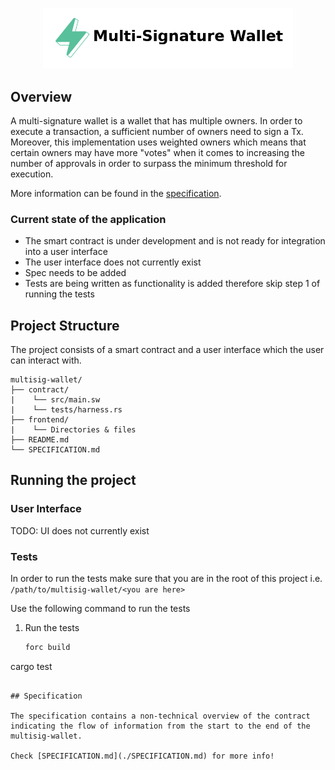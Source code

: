 <p align="center">
    <picture>
        <source media="(prefers-color-scheme: dark)" srcset=".docs/multi-signature-logo-dark-theme.png">
        <img alt="multisig logo" width="400px" src=".docs/multi-signature-logo-light-theme.png">
    </picture>
</p>

## Overview

A multi-signature wallet is a wallet that has multiple owners. In order to execute a transaction, a sufficient number of owners need to sign a Tx. Moreover, this implementation uses weighted owners which means that certain owners may have more "votes" when it comes to increasing the number of approvals in order to surpass the minimum threshold for execution.

More information can be found in the [specification](./SPECIFICATION.md).

### Current state of the application

- The smart contract is under development and is not ready for integration into a user interface
- The user interface does not currently exist
- Spec needs to be added
- Tests are being written as functionality is added therefore skip step 1 of running the tests

## Project Structure

The project consists of a smart contract and a user interface which the user can interact with.

<!--Only show most important files e.g. script to run, build etc.-->

```
multisig-wallet/
├── contract/
|    └── src/main.sw
|    └── tests/harness.rs
├── frontend/
|    └── Directories & files
├── README.md
└── SPECIFICATION.md
```

## Running the project

### User Interface

TODO: UI does not currently exist

### Tests

In order to run the tests make sure that you are in the root of this project i.e. `/path/to/multisig-wallet/<you are here>`

Use the following command to run the tests

1. Run the tests

   ```bash
   forc build
cargo test
   ```

## Specification

The specification contains a non-technical overview of the contract indicating the flow of information from the start to the end of the multisig-wallet.

Check [SPECIFICATION.md](./SPECIFICATION.md) for more info!
